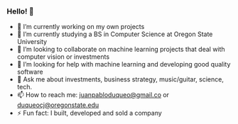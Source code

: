 ### Hello! 👋

- 🔭 I’m currently working on my own projects
- 🌱 I’m currently studying a BS in Computer Science at Oregon State University
- 👯 I’m looking to collaborate on machine learning projects that deal with computer vision or investments
- 🤔 I’m looking for help with machine learning and developing good quality software
- 💬 Ask me about investments, business strategy, music/guitar, science, tech.   
- 📫 How to reach me: juanpabloduqueo@gmail.co or duqueocj@oregonstate.edu
- ⚡ Fun fact: I built, developed and sold a company
